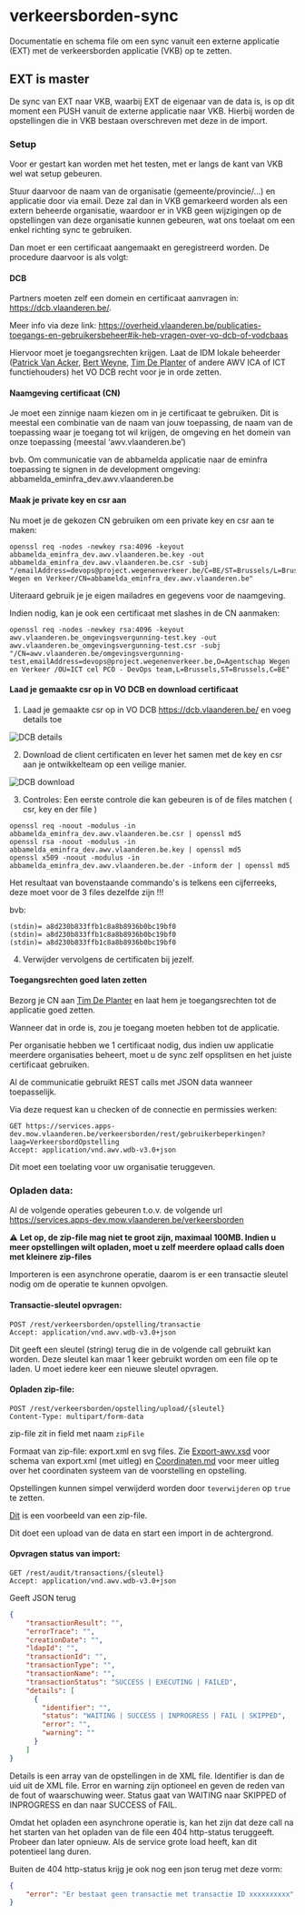 # verkeersborden-sync
Documentatie en schema file om een sync vanuit een externe applicatie (EXT) met de verkeersborden applicatie (VKB) op te zetten.

## EXT is master
De sync van EXT naar VKB, waarbij EXT de eigenaar van de data is, is op dit moment een PUSH vanuit de externe applicatie naar VKB.
Hierbij worden de opstellingen die in VKB bestaan overschreven met deze in de import.

### Setup
Voor er gestart kan worden met het testen, met er langs de kant van VKB wel wat setup gebeuren.

Stuur daarvoor de naam van de organisatie (gemeente/provincie/...) en applicatie door via email. Deze zal dan in VKB gemarkeerd worden als een extern beheerde organisatie, waardoor er in VKB geen wijzigingen op de opstellingen van deze organisatie kunnen gebeuren, wat ons toelaat om een enkel richting sync te gebruiken.

Dan moet er een certificaat aangemaakt en geregistreerd worden. De procedure daarvoor is als volgt:

#### DCB

Partners moeten zelf een domein en certificaat aanvragen in: https://dcb.vlaanderen.be/.

Meer info via deze link: https://overheid.vlaanderen.be/publicaties-toegangs-en-gebruikersbeheer#ik-heb-vragen-over-vo-dcb-of-vodcbaas

Hiervoor moet je toegangsrechten krijgen. Laat de IDM lokale beheerder ([Patrick Van Acker](mailto:patrick.vanacker@mow.vlaanderen.be), [Bert Weyne](mailto:bert.weyne@mow.vlaanderen.be), [Tim De Planter](mailto:tim.deplanter@mow.vlaanderen.be) of andere AWV ICA of ICT functiehouders) het VO DCB recht voor je in orde zetten.

#### Naamgeving certificaat (CN)
Je moet een zinnige naam kiezen om in je certificaat te gebruiken. Dit is meestal een combinatie van de naam van jouw toepassing, de naam van de toepassing waar je toegang tot wil krijgen, de omgeving en het domein van onze toepassing (meestal ‘awv.vlaanderen.be’)

bvb. Om communicatie van de abbamelda applicatie naar de eminfra toepassing te signen in de development omgeving: abbamelda_eminfra_dev.awv.vlaanderen.be

#### Maak je private key en csr aan
Nu moet je de gekozen CN gebruiken om een private key en csr aan te maken:
```
openssl req -nodes -newkey rsa:4096 -keyout abbamelda_eminfra_dev.awv.vlaanderen.be.key -out abbamelda_eminfra_dev.awv.vlaanderen.be.csr -subj "/emailAddress=devops@project.wegenenverkeer.be/C=BE/ST=Brussels/L=Brussels/O=Agentschap Wegen en Verkeer/CN=abbamelda_eminfra_dev.awv.vlaanderen.be"
```
Uiteraard gebruik je je eigen mailadres en gegevens voor de naamgeving.

Indien nodig, kan je ook een certificaat met slashes in de CN aanmaken:
```
openssl req -nodes -newkey rsa:4096 -keyout awv.vlaanderen.be_omgevingsvergunning-test.key -out awv.vlaanderen.be_omgevingsvergunning-test.csr -subj "/CN=awv.vlaanderen.be/omgevingsvergunning-test,emailAddress=devops@project.wegenenverkeer.be,O=Agentschap Wegen en Verkeer /OU=ICT cel PCO - DevOps team,L=Brussels,ST=Brussels,C=BE"
```

#### Laad je gemaakte csr op in VO DCB en download certificaat
1. Laad je gemaakte csr op in VO DCB https://dcb.vlaanderen.be/ en voeg details toe

![DCB details](images/image2021-3-4_10-31-52.png)

2. Download de client certificaten en lever het samen met de key en csr aan je ontwikkelteam op een veilige manier.

![DCB download](images/image2021-3-4_10-33-1.png)

3. Controles:
Een eerste controle die kan gebeuren is of de files matchen ( csr, key en der file )

```
openssl req -noout -modulus -in abbamelda_eminfra_dev.awv.vlaanderen.be.csr | openssl md5
openssl rsa -noout -modulus -in abbamelda_eminfra_dev.awv.vlaanderen.be.key | openssl md5
openssl x509 -noout -modulus -in abbamelda_eminfra_dev.awv.vlaanderen.be.der -inform der | openssl md5
```
Het resultaat van bovenstaande commando's is telkens een cijferreeks, deze moet voor de 3 files dezelfde zijn !!!

bvb:
```
(stdin)= a8d230b833ffb1c8a8b8936b0bc19bf0
(stdin)= a8d230b833ffb1c8a8b8936b0bc19bf0
(stdin)= a8d230b833ffb1c8a8b8936b0bc19bf0
```
4. Verwijder vervolgens de certificaten bij jezelf.

#### Toegangsrechten goed laten zetten
Bezorg je CN aan [Tim De Planter](mailto:tim.deplanter@mow.vlaanderen.be) en laat hem je toegangsrechten tot de applicatie goed zetten.

Wanneer dat in orde is, zou je toegang moeten hebben tot de applicatie.

Per organisatie hebben we 1 certificaat nodig, dus indien uw applicatie meerdere organisaties beheert, moet u de sync zelf opsplitsen en het juiste certificaat gebruiken.

Al de communicatie gebruikt REST calls met JSON data wanneer toepasselijk.

Via deze request kan u checken of de connectie en permissies werken:

```HTTP
GET https://services.apps-dev.mow.vlaanderen.be/verkeersborden/rest/gebruikerbeperkingen?laag=VerkeersbordOpstelling
Accept: application/vnd.awv.wdb-v3.0+json
```

Dit moet een toelating voor uw organisatie teruggeven.

### Opladen data:

Al de volgende operaties gebeuren t.o.v. de volgende url https://services.apps-dev.mow.vlaanderen.be/verkeersborden

:warning: **Let op, de zip-file mag niet te groot zijn, maximaal 100MB. Indien u meer opstellingen wilt opladen, moet u zelf meerdere oplaad calls doen met kleinere zip-files**

Importeren is een asynchrone operatie, daarom is er een transactie sleutel nodig om de operatie te kunnen opvolgen.

#### Transactie-sleutel opvragen:

```HTTP
POST /rest/verkeersborden/opstelling/transactie
Accept: application/vnd.awv.wdb-v3.0+json
```

Dit geeft een sleutel (string) terug die in de volgende call gebruikt kan worden. Deze sleutel kan maar 1 keer gebruikt worden om een file op te laden. U moet iedere keer een nieuwe sleutel opvragen.

#### Opladen zip-file:

```HTTP
POST /rest/verkeersborden/opstelling/upload/{sleutel}
Content-Type: multipart/form-data
```

zip-file zit in field met naam ``zipFile``

Formaat van zip-file: export.xml en svg files. Zie [Export-awv.xsd](Export-awv.xsd) voor schema van export.xml (met uitleg) en [Coordinaten.md](Coordinaten.md) voor meer uitleg over het coordinaten systeem van de voorstelling en opstelling.

Opstellingen kunnen simpel verwijderd worden door ``teverwijderen`` op ``true`` te zetten.

[Dit](verkeersborden.zip) is een voorbeeld van een zip-file.

Dit doet een upload van de data en start een import in de achtergrond.

#### Opvragen status van import:

```HTTP
GET /rest/audit/transactions/{sleutel}
Accept: application/vnd.awv.wdb-v3.0+json
```

Geeft JSON terug

```JSON
{
    "transactionResult": "",
    "errorTrace": "",
    "creationDate": "",
    "ldapId": "",
    "transactionId": "",
    "transactionType": "",
    "transactionName": "",
    "transactionStatus": "SUCCESS | EXECUTING | FAILED",
    "details": [
      {
        "identifier": "",
        "status": "WAITING | SUCCESS | INPROGRESS | FAIL | SKIPPED",
        "error": "",
        "warning": ""
      }
    ]
}
```

Details is een array van de opstellingen in de XML file. Identifier is dan de uid uit de XML file.
Error en warning zijn optioneel en geven de reden van de fout of waarschuwing weer.
Status gaat van WAITING naar SKIPPED of INPROGRESS en dan naar SUCCESS of FAIL.

Omdat het opladen een asynchrone operatie is, kan het zijn dat deze call na het starten van het opladen van de file een 404 http-status teruggeeft. Probeer dan later opnieuw. Als de service grote load heeft, kan dit potentieel lang duren.

Buiten de 404 http-status krijg je ook nog een json terug met deze vorm:

```JSON
{
    "error": "Er bestaat geen transactie met transactie ID xxxxxxxxxx"
}
```

